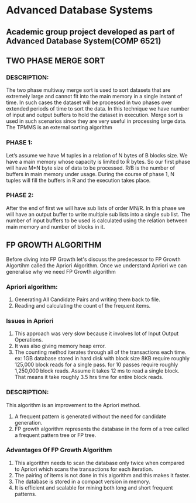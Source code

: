 # Advanced Database Systems
## Academic group project developed as part of Advanced Database System(COMP 6521)

## TWO PHASE MERGE SORT

### DESCRIPTION:
The two phase multiway merge sort is used to sort datasets that are extremely large and cannot fit into the main memory in a single instant of time. In such cases the dataset will be processed in two phases over extended periods of time to sort the data. In this technique we have number of input and output buffers to hold the dataset in execution. Merge sort is used in such scenarios since they are very useful in processing large data. The TPMMS is an external sorting algorithm

### PHASE 1:
Let’s assume we have M tuples in a relation of N bytes of B blocks size. We have a main memory whose capacity is limited to R bytes. So our first phase will have M*N byte size of data to be processed. R/B is the number of buffers in main memory under usage. During the course of phase 1, N tuples will fill the buffers in R and the execution takes place.

### PHASE 2:
After the end of first we will have sub lists of order MN/R. In this phase we will have an output buffer to write multiple sub lists into a single sub list. The number of input buffers to be used is calculated using the relation between main memory and number of blocks in it.

## FP GROWTH ALGORITHM

Before diving into FP Growth let's discuss the predecessor to FP Growth Algortihm called the Apriori Algorithm. Once we understand Apriori we can generalise why we need FP Growth algorithm

### Apriori algorithm:
1. Generating All Candidate Pairs and writing them back to file.
2. Reading and calculating the count of the frequent items.

### Issues in Apriori 
1. This approach was very slow because it involves lot of Input Output Operations.
2. It was also giving memory heap error.
3. The counting method iterates through all of the transactions each time.
ex: 1GB database stored in hard disk with block size 8KB require roughly 125,000 block reads for a single pass. for 10 passes require roughly 1,250,000 block reads. Assume it takes 12 ms to read a single block. That means it take roughly 3.5 hrs time for entire block reads.

### DESCRIPTION:
This algorithm is an improvement to the Apriori method. 
1. A frequent pattern is generated without the need for candidate generation. 
2. FP growth algorithm represents the database in the form of a tree called a frequent pattern tree or FP tree.

### Advantages Of FP Growth Algorithm
1. This algorithm needs to scan the database only twice when compared to Apriori which scans the transactions for each iteration.
2. The pairing of items is not done in this algorithm and this makes it faster.
3. The database is stored in a compact version in memory.
4. It is efficient and scalable for mining both long and short frequent patterns.

